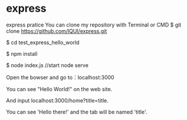 # express
express pratice
You can clone my repository with Terminal or CMD
$ git clone https://github.com/lQUI/express.git

$ cd test_express_hello_world

$ npm install

$ node index.js //start node serve

Open the bowser and go to：localhost:3000

You can see "Hello World!" on the web site.

And input localhost:3000/home?title=title.

You can see 'Hello there!' and the tab will be named 'title'.  
